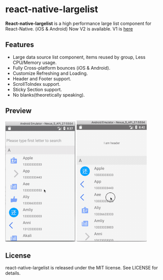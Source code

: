 # react-native-largelist

**React-native-largelist** is a high performance large list component for React-Native. (iOS & Android) Now V2 is available. V1 is [here](https://github.com/bolan9999/react-native-largelist/tree/V1)

## Features

* Large data source list component, items reused by group, Less CPU/Memory usage.
* Fully Cross-platform bounces (iOS & Android).
* Customize Refreshing and Loading.
* Header and Footer support.
* ScrollToIndex support.
* Sticky Section support.
* No blanks(theoretically speaking).

## Preview
![Preview](./res/Update.gif)
![Preview](./res/RefreshAndLoading.gif)

## License

react-native-largelist is released under the MIT license. See LICENSE for details.

